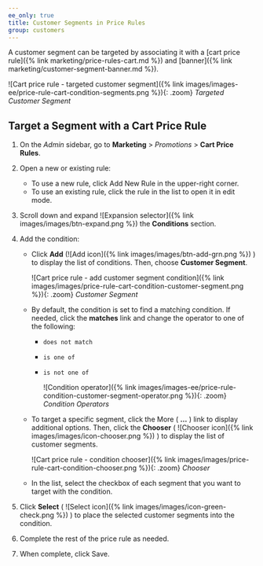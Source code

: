 ```yaml
---
ee_only: true
title: Customer Segments in Price Rules
group: customers
---
```


A customer segment can be targeted by associating it with a [cart price rule]({% link marketing/price-rules-cart.md %}) and [banner]({% link marketing/customer-segment-banner.md %}).

![Cart price rule - targeted customer segment]({% link images/images-ee/price-rule-cart-condition-segments.png %}){: .zoom}
_Targeted Customer Segment_

## Target a Segment with a Cart Price Rule

1. On the _Admin_ sidebar, go to **Marketing** > _Promotions_ > **Cart Price Rules**.

1. Open a new or existing rule:

   - To use a new rule, click <span class="btn">Add New Rule</span> in the upper-right corner.
   - To use an existing rule, click the rule in the list to open it in edit mode.

1. Scroll down and expand ![Expansion selector]({% link images/images/btn-expand.png %}) the **Conditions** section.

1. Add the condition:

   - Click **Add** (![Add icon]({% link images/images/btn-add-grn.png %}) ) to display the list of conditions. Then, choose **Customer Segment**.

      ![Cart price rule - add customer segment condition]({% link images/images/price-rule-cart-condition-customer-segment.png %}){: .zoom}
      _Customer Segment_

   - By default, the condition is set to find a matching condition. If needed, click the **matches** link and change the operator to one of the following:

      - `does not match`
      - `is one of`
      - `is not one of`

        ![Condition operator]({% link images/images-ee/price-rule-condition-customer-segment-operator.png %}){: .zoom}
        _Condition Operators_

   - To target a specific segment, click the More ( **…** ) link to display additional options. Then, click the **Chooser** ( ![Chooser icon]({% link images/images/icon-chooser.png %}) ) to display the list of customer segments.

      ![Cart price rule - condition chooser]({% link images/images/price-rule-cart-condition-chooser.png %}){: .zoom}
      _Chooser_

   - In the list, select the checkbox of each segment that you want to target with the condition.

1. Click **Select** ( ![Select icon]({% link images/images/icon-green-check.png %}) ) to place the selected customer segments into the condition.

1. Complete the rest of the price rule as needed.

1. When complete, click <span class="btn">Save</span>.
